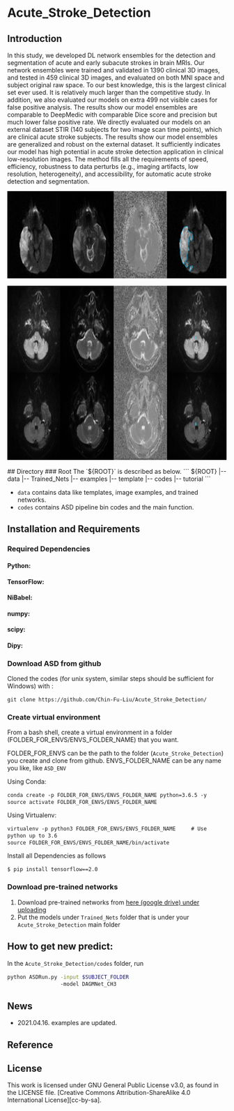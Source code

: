 # Acute_Stroke_Detection

## Introduction

In this study, we developed DL network ensembles for the detection and segmentation of acute and early subacute strokes in brain MRIs. Our network ensembles were trained and validated in 1390 clinical 3D images, and tested in 459 clinical 3D images, and evaluated on both MNI space and subject original raw space. To our best knowledge, this is the largest clinical set ever used. It is relatively much larger than the competitive study. In addition, we also evaluated our models on extra 499 not visible cases for false positive analysis. The results show our model ensembles are comparable to DeepMedic with comparable Dice score and precision but much lower false positive rate. We directly evaluated our models on an external dataset STIR (140 subjects for two image scan time points), which are clinical acute stroke subjects. The results show our model ensembles are generalized and robust on the external dataset. It sufficiently indicates our model has high potential in acute stroke detection application in clinical low-resolution images. The method fills all the requirements of speed, efficiency, robustness to data perturbs (e.g., imaging artifacts, low resolution, heterogeneity), and accessibility, for automatic acute stroke detection and segmentation.

<p align="middle">
    <img src="assets/exp_pic1.PNG", width="600" height="200">
</p>
<p align="middle">
    <img src="assets/exp_pic2.PNG", width="600" height="400">
</p>
## Directory
### Root
The `${ROOT}` is described as below.
```
${ROOT}
|-- data
    |-- Trained_Nets
    |-- examples
    |-- template
|-- codes
|-- tutorial
```

* `data` contains data like templates, image examples, and trained networks.
* `codes` contains ASD pipeline bin codes and the main function.

## Installation and Requirements

### Required Dependencies 

#### Python:
#### TensorFlow:
#### NiBabel:
#### numpy:
#### scipy:
#### Dipy:

### Download ASD from github
Cloned the codes (for unix system, similar steps should be sufficient for Windows) with :
```
git clone https://github.com/Chin-Fu-Liu/Acute_Stroke_Detection/
```

### Create virtual environment

From a bash shell, create a virtual environment in a folder (FOLDER_FOR_ENVS/ENVS_FOLDER_NAME) that you want.

FOLDER_FOR_ENVS can be the path to the folder (`Acute_Stroke_Detection`) you create and clone from github.
ENVS_FOLDER_NAME can be any name you like, like `ASD_ENV`

Using Conda:
```
conda create -p FOLDER_FOR_ENVS/ENVS_FOLDER_NAME python=3.6.5 -y
source activate FOLDER_FOR_ENVS/ENVS_FOLDER_NAME
```
Using Virtualenv:
```
virtualenv -p python3 FOLDER_FOR_ENVS/ENVS_FOLDER_NAME     # Use python up to 3.6
source FOLDER_FOR_ENVS/ENVS_FOLDER_NAME/bin/activate      
```
Install all Dependencies as follows
```
$ pip install tensorflow==2.0
```
### Download pre-trained networks
1. Download pre-trained networks from [here (google drive) under uploading](https://drive.google.com/drive/)
2. Put the models under `Trained_Nets` folder that is under your `Acute_Stroke_Detection` main folder



## How to get new predict:

In the `Acute_Stroke_Detection/codes` folder, run 
```bash
python ASDRun.py -input $SUBJECT_FOLDER 
                 -model DAGMNet_CH3
```

## News
* 2021.04.16. examples are updated. 


## Reference  

## License 

This work is licensed under GNU General Public License v3.0, as found in the LICENSE file.
[Creative Commons Attribution-ShareAlike 4.0 International License][cc-by-sa].
